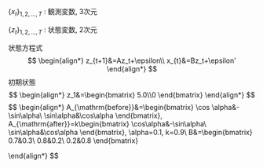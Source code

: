 $\{x_t\}_{1,2,\dots,T}$ : 観測変数, 3次元

$\{z_t\}_{1,2,\dots,T}$ : 状態変数, 2次元

状態方程式
$$
\begin{align*}
z_{t+1}&=Az_t+\epsilon\\
x_{t}&=Bz_t+\epsilon'
\end{align*}
$$
初期状態
$$
\begin{align*}
z_1&=\begin{bmatrix}
5.0\\0
\end{bmatrix}
\end{align*}
$$
$$
\begin{align*}
A_{\mathrm{before}}&=\begin{bmatrix}
\cos \alpha&-\sin\alpha\\
\sin\alpha&\cos\alpha
\end{bmatrix},
A_{\mathrm{after}}=k\begin{bmatrix}
\cos\alpha&-\sin\alpha\\
\sin\alpha&\cos\alpha
\end{bmatrix}, \alpha=0.1, k=0.9\\
B&=\begin{bmatrix}
0.7&0.3\\
0.8&0.2\\
0.2&0.8
\end{bmatrix}

\end{align*}
$$